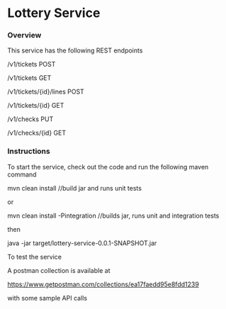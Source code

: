 # Lottery Service

### Overview

This service has the following REST endpoints

/v1/tickets             POST

/v1/tickets             GET

/v1/tickets/{id}/lines  POST

/v1/tickets/{id}        GET

/v1/checks              PUT

/v1/checks/{id}         GET


### Instructions

To start the service, check out the code and run the following maven command

mvn clean install //build jar and runs unit tests

or

mvn clean install -Pintegration //builds jar, runs unit and integration tests


then

java -jar target/lottery-service-0.0.1-SNAPSHOT.jar

To test the service

A postman collection is available at

https://www.getpostman.com/collections/ea17faedd95e8fdd1239

with some sample API calls
